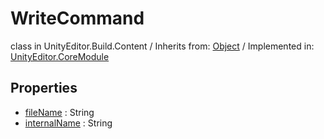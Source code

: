 # WriteCommand
class in UnityEditor.Build.Content
 / Inherits from: <a href="https://docs.unity3d.com/6000.1/Documentation/ScriptReference/Object.html">Object</a> / Implemented in: <a href="https://docs.unity3d.com/6000.1/Documentation/ScriptReference/UnityEditor.CoreModule.html">UnityEditor.CoreModule</a>

## Properties
- <a href="https://docs.unity3d.com/6000.1/Documentation/ScriptReference/WriteCommand-fileName.html">fileName</a> : String
- <a href="https://docs.unity3d.com/6000.1/Documentation/ScriptReference/WriteCommand-internalName.html">internalName</a> : String
